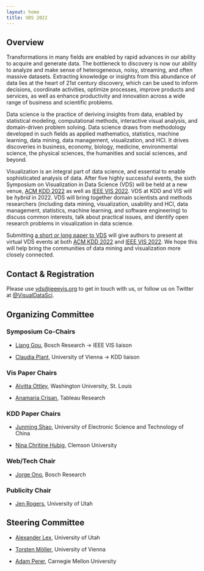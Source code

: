 ```yaml
---
layout: home
title: VDS 2022
---
```


## Overview

Transformations in many fields are enabled by rapid advances in our ability to acquire and generate data. The bottleneck to discovery is now our ability to analyze and make sense of heterogeneous, noisy, streaming, and often massive datasets. Extracting knowledge or insights from this abundance of data lies at the heart of 21st century discovery, which can be used to inform decisions, coordinate activities, optimize processes, improve products and services, as well as enhance productivity and innovation across a wide range of business and scientific problems.

Data science is the practice of deriving insights from data, enabled by statistical modeling, computational methods, interactive visual analysis, and domain-driven problem solving. Data science draws from methodology developed in such fields as applied mathematics, statistics, machine learning, data mining, data management, visualization, and HCI. It drives discoveries in business, economy, biology, medicine, environmental science, the physical sciences, the humanities and social sciences, and beyond.

Visualization is an integral part of data science, and essential to enable sophisticated analysis of data. After five highly successful events, the sixth Symposium on Visualization in Data Science (VDS) will be held at a new venue, [ACM KDD 2022](https://www.kdd.org/kdd2022/) as well as [IEEE VIS 2022](http://ieeevis.org/year/2022/welcome). VDS at KDD and VIS will be *hybrid* in 2022.  VDS will bring together domain scientists and methods researchers (including data mining, visualization, usability and HCI, data management, statistics, machine learning, and software engineering) to discuss common interests, talk about practical issues, and identify open research problems in visualization in data science.

Submitting [a short or long paper to VDS](http://www.visualdatascience.org/2022/cfp/) will give authors to present at virtual VDS events at both [ACM KDD 2022](https://www.kdd.org/kdd2022/) and [IEEE VIS 2022](http://ieeevis.org/year/2022/welcome).  We hope this will help bring the communities of data mining and visualization more closely connected.


## Contact & Registration

Please use [vds@ieeevis.org](mailto:vds@ieeevis.org) to get in touch with us, or follow us on Twitter at [@VisualDataSci](https://twitter.com/VisualDataSci).

## Organizing Committee

### Symposium Co-Chairs

- [Liang Gou](https://scholar.google.com/citations?user=x3VK0fAAAAAJ&hl=en), Bosch Research → IEEE VIS liaison

- [Claudia Plant](https://dm.cs.univie.ac.at/team/person/59835/), University of Vienna  → KDD liaison 

### Vis Paper Chairs
- [Alvitta Ottley](http://visualdata.wustl.edu), Washington University, St. Louis

- [Anamaria Crisan](https://amcrisan.github.io/), Tableau Research

### KDD Paper Chairs
- [Junming Shao](https://dm.uestc.edu.cn/junming-shao/),  University of Electronic Science and Technology of China

- [Nina Chritine Hubig](https://sites.google.com/view/dzrpt-lab/about),  Clemson University

### Web/Tech Chair
- [Jorge Ono](https://vgc.poly.edu/~jhenrique/), Bosch Research

### Publicity Chair
- [Jen Rogers](https://vdl.sci.utah.edu/team/rogers/), University of Utah 

## Steering Committee
- [Alexander Lex](http://alexander-lex.net/), University of Utah

- [Torsten Möller](https://cs.univie.ac.at/Torsten.Möller), University of Vienna 

- [Adam Perer](http://perer.org/), Carnegie Mellon University 

<!--- 

## Paper Chairs

- [Alvitta Ottley](http://visualdata.wustl.edu), Washington University in St. Louis

- [Liang Gou](https://scholar.google.com/citations?user=x3VK0fAAAAAJ&hl=en), Bosch Research

- [Junming Shao](https://dm.uestc.edu.cn/junming-shao/), University of Electronic Science and Technology of China


## General Chairs

- [Claudia Plant](https://dm.cs.univie.ac.at/team/person/59835/), University of Vienna

- [Torsten Möller](https://cs.univie.ac.at/Torsten.Möller), University of Vienna

- [Adam Perer](http://perer.org/), Carnegie Mellon University

- [Alexander Lex](http://alexander-lex.net/), University of Utah

## Publicity Chairs

- [Jen Rogers](https://vdl.sci.utah.edu/team/rogers/), University of Utah

- [Guojun Lai](https://ufind.univie.ac.at/de/person.html?id=114538), University of Vienna

--->
